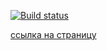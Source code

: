 [![Build status](https://ci.appveyor.com/api/projects/status/mvmfqo4vw3hg8xtm?svg=true)](https://ci.appveyor.com/project/IrinaOre/hw-ahj4)

[ссылка на страницу](https://irinaore.github.io/hw_ahj4/)
